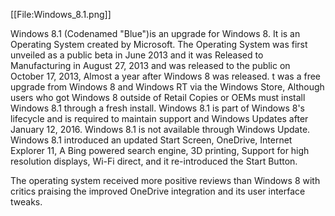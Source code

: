 [[File:Windows_8.1.png]]

Windows 8.1 (Codenamed "Blue")is an upgrade for Windows 8. It is an Operating System created by Microsoft. The Operating System was first unveiled as a public beta in June 2013 and it was Released to Manufacturing in August 27, 2013 and was released to the public on October 17, 2013, Almost a year after Windows 8 was released. t was a free upgrade from Windows 8 and Windows RT via the Windows Store, Although users who got Windows 8 outside of Retail Copies or OEMs must install Windows 8.1 through a fresh install. Windows 8.1 is part of Windows 8's lifecycle and is required to maintain support and Windows Updates after January 12, 2016. Windows 8.1 is not available through Windows Update. Windows 8.1 introduced an updated Start Screen, OneDrive, Internet Explorer 11, A Bing powered search engine, 3D printing, Support for high resolution displays, Wi-Fi direct, and it re-introduced the Start Button.

The operating system received more positive reviews than Windows 8 with critics praising the improved OneDrive integration and its user interface tweaks.
